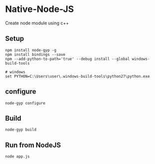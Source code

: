 # Native-Node-JS
Create node module using c++


## Setup

```
npm install node-gyp -g
npm install bindings --save
npm --add-python-to-path='true' --debug install --global windows-build-tools 

# windows
set PYTHON=C:\Users\user\.windows-build-tools\python27\python.exe
```

## configure

```
node-gyp configure
```

## Build

```
node-gyp build
```

## Run from NodeJS

```
node app.js
```